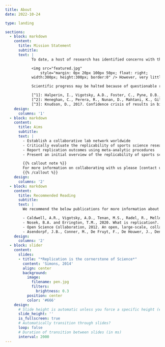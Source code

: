 ```yaml
---
title: About
date: 2022-10-24

type: landing

sections:
  - block: markdown
    content:
      title: Mission Statement
      subtitle:
      text: |
            To date, a host of research has identified concerns with the replication of psychological research, leading to the formation of projects such as the Many Labs, STORK (Society for Transparency, Openness and Replication in Kinesiology), and the Reproducibility Project in Psychology. 

            <img src="featured.jpg" 
                style="margin: 0px 20px 100px 50px; float: right; 
            width:300px; height:300px; border:0" /> However, very little research has investigated the quality, practice and reliability of findings within the field of Sports Science. This field is under threat from low sample sizes, high risk of bias, and invested interests in the outcomes of applied or commercial findings for sport (Heneghan et al, 2012[^1]; Knudson, 2017[^2]; Halperin et al, 2018[^3]). 

            Scientific progress may be halted because of questionable research practices and the focus on novel or unexpected results. Therefore, the Sports Science Replication Centre intends to investigate the credibility of these replication concerns within our own field, to improve the standard of scientific enquiry, thus leading to a better understanding in the interpretation and conduct of research for all moving forward.

            [^1]: Halperin, I., Vigotsky, A.D., Foster, C., Pyne, D.B., 2018. Strengthening the practice of exercise and sport-science research. Int. J. Sports Physiol. Perform. 13, 127–134. https://doi.org/10.1123/ijspp.2017-0322
            [^2]: Heneghan, C., Perera, R., Nunan, D., Mahtani, K., Gill, P., 2012. Forty years of sports performance research and little insight gained. BMJ 345. https://doi.org/10.1136/bmj.e4797
            [^3]: Knudson, D., 2017. Confidence crisis of results in biomechanics research. Sport. Biomech. 16, 425–433. https://doi.org/10.1080/14763141.2016.1246603
    design:
      columns: '1'
  - block: markdown
    content:
      title: Aims
      subtitle:
      text: |
        - Establish a collaborative lab network worldwide
        - Critically evaluate the replicability of sports science research by undertaking replication trials of single effects
        - Report replication outcomes using meta-analytic procedures
        - Present an initial overview of the replicability of sports science research

        {{% callout note %}}
        For more information on collaborating with us please [contact us](https://ssreplicationcentre.com/contact/).
        {{% /callout %}}
    design:
      columns: '2'
  - block: markdown
    content:
      title: Recommended Reading
      subtitle:
      text: |
        We recommend the below publications for more information about replication.

        - Caldwell, A.R., Vigotsky, A.D., Tenan, M.S., Radel, R., Mellor, D.T., Kreutzer, A., Lahart, I.M., Mills, J.P. and Boisgontier, M.P., 2020. Moving sport and exercise science forward: a call for the adoption of more transparent research practices. Sports Medicine, 50(3), pp.449-459. https://doi.org/10.1007/s40279-019-01227-1
        - Nosek, B.A. and Errington, T.M., 2020. What is replication?. PLoS biology, 18(3), p.e3000691. https://doi.org/10.1371/journal.pbio.3000691
        - Open Science Collaboration, 2012. An open, large-scale, collaborative effort to estimate the reproducibility of psychological science. Perspectives on Psychological Science, 7(6), pp.657-660. https://doi.org/10.1177%2F1745691612462588
        - Asendorpf, J.B., Conner, M., De Fruyt, F., De Houwer, J., Denissen, J.J., Fiedler, K., Fiedler, S., Funder, D.C., Kliegl, R., Nosek, B.A. and Perugini, M., 2013. Recommendations for increasing replicability in psychology. European journal of personality, 27(2), pp.108-119. https://doi.org/10.1002/per.1919
    design:
      columns: '2'
  - block: slider
    content:
      slides:
      - title: "*Replication is the cornerstone of Science*"
        content: 'Simons, 2014'
        align: center
        background:
          image:
            filename: pen.jpg
            filters:
              brightness: 0.3
          position: center
          color: '#666'
    design:
      # Slide height is automatic unless you force a specific height (e.g. '400px')
      slide_height: ''
      is_fullscreen: true
      # Automatically transition through slides?
      loop: false
      # Duration of transition between slides (in ms)
      interval: 2000
---
```

